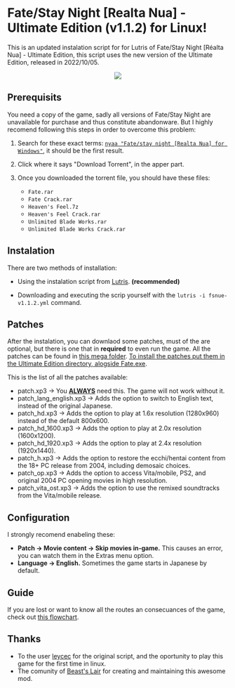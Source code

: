 # Fate/Stay Night [Realta Nua] - Ultimate Edition (v1.1.2) for Linux!
This is an updated instalation script for for Lutris of Fate/Stay Night [Réalta Nua] - Ultimate Edition, this script uses the new version of the Ultimate Edition, released in 2022/10/05.

<p align="center">
  <kbd><img src="https://cdn2.steamgriddb.com/file/sgdb-cdn/thumb/617eec79885716929ff5c622e37bb463.jpg" /></kbd>
</p>


## Prerequisits
You need a copy of the game, sadly all versions of Fate/Stay Night are unavailable for purchase and thus constitute abandonware. But I highly recomend following this steps in order to overcome this problem:

  1. Search for these exact terms: [`nyaa "Fate/stay night [Realta Nua] for Windows"`](https://www.google.com/search?q=nyaa+%22Fate%2Fstay+night+%5BRealta+Nua%5D+for+Windows%22&oq=nyaa+%22Fate%2Fstay+night+%5BRealta+Nua%5D+for+Windows%22), it should be the first result.
  
  2. Click where it says "Download Torrent", in the apper part.
  
  3. Once you downloaded the torrent file, you should have these files:
      * `Fate.rar`
      * `Fate Crack.rar`
      * `Heaven's Feel.7z`
      * `Heaven's Feel Crack.rar`
      * `Unlimited Blade Works.rar`
      * `Unlimited Blade Works Crack.rar`
      
## Instalation

There are two methods of installation:
   - Using the instalation script from [Lutris](https://lutris.net/games/fatestay-night/). **(recommended)**
   
   - Downloading and executing the scrip yourself with the `lutris -i fsnue-v1.1.2.yml` command. 

## Patches
After the instalation, you can downlaod some patches, must of the are optional, but there is one that in **required** to even run the game. All the patches can be found in [this mega folder](https://mega.nz/folder/DMsXCIoD#ubkrOC40vxEJDAslcnScow/folder/HAkkjQja). <ins>To install the patches put them in the Ultimate Edition directory, alogside Fate.exe</ins>.

This is the list of all the patches available: 
  * patch.xp3 → You <ins>**ALWAYS**</ins> need this. The game will not work without it.
  * patch_lang_english.xp3 → Adds the option to switch to English text, instead of the original Japanese.
  * patch_hd.xp3 → Adds the option to play at 1.6x resolution (1280x960) instead of the default 800x600.
  * patch_hd_1600.xp3 → Adds the option to play at 2.0x resolution (1600x1200).
  * patch_hd_1920.xp3 → Adds the option to play at 2.4x resolution (1920x1440).
  * patch_h.xp3 → Adds the option to restore the ecchi/hentai content from the 18+ PC release from 2004, including demosaic choices.
  * patch_op.xp3 → Adds the option to access Vita/mobile, PS2, and original 2004 PC opening movies in high resolution.
  * patch_vita_ost.xp3 → Adds the option to use the remixed soundtracks from the Vita/mobile release.
 
## Configuration
I strongly recomend enabeling these:
  * **Patch → Movie content → Skip movies in-game.** This causes an error, you can watch them in the Extras menu option.
  * **Language → English.** Sometimes the game starts in Japanese by default.
  
## Guide
If you are lost or want to know all the routes an consecuances of the game, check out [this flowchart](https://github.com/mmgmp/fsnrnue-updated/releases/download/v1.1.2/fate-flowchart.pdf).

## Thanks
  * To the user [leycec](https://github.com/leycec) for the original script, and the oportunity to play this game for the first time in linux.
  * The comunity of [Beast's Lair](https://forums.nrvnqsr.com/) for creating and maintaining this awesome mod.
